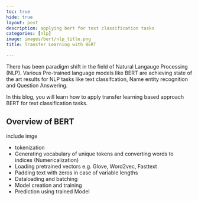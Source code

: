 ```yaml
---
toc: true
hide: true
layout: post
description: applying bert for text classification tasks
categories: [nlp]
image: images/bert/nlp_title.png
title: Transfer Learning with BERT

---
```


There has been paradigm shift in the field of Natural Langauge Processing (NLP). Various Pre-trained language models like BERT are achieving state of the art results for NLP tasks like  text classifcation, Name entity recognition and Question Answering.

In this blog, you  will learn how to apply transfer learning based approach BERT for text classification tasks.

## Overview of BERT


include imge 

- tokenization
- Generating vocabulary of unique tokens and converting words to indices (Numericalization)
- Loading pretrained vectors e.g. Glove, Word2vec, Fasttext
- Padding text with zeros in case of variable lengths
- Dataloading and batching
- Model creation and training
- Prediction using trained Model





